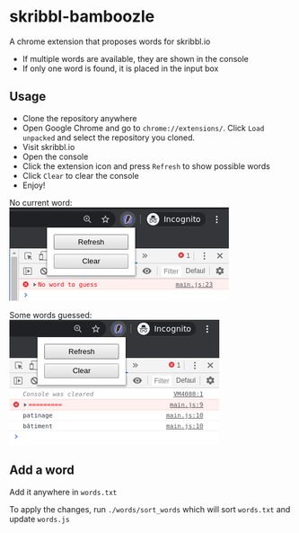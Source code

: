# skribbl-bamboozle

A chrome extension that proposes words for skribbl.io

* If multiple words are available, they are shown in the console
* If only one word is found, it is placed in the input box

## Usage
* Clone the repository anywhere
* Open Google Chrome and go to `chrome://extensions/`. Click `Load unpacked` and select the repository you cloned.
* Visit skribbl.io
* Open the console
* Click the extension icon and press `Refresh` to show possible words
* Click `Clear` to clear the console
* Enjoy!

No current word: 
![No Word](https://github.com/Drysque/skribbl-bamboozle/blob/master/img/noword.png "No current word")

Some words guessed: 
![Guessed](https://github.com/Drysque/skribbl-bamboozle/blob/master/img/guessed.png "Some words guessed")


## Add a word
Add it anywhere in `words.txt`

To apply the changes, run `./words/sort_words` which will sort `words.txt` and update `words.js`

